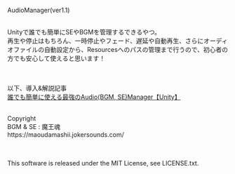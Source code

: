 AudioManager(ver1.1)<br><br>

Unityで誰でも簡単にSEやBGMを管理するできるやつ。<br>
再生や停止はもちろん、一時停止やフェード、遅延や自動再生、さらにオーディオファイルの自動設定から、Resourcesへのパスの管理まで行うので、初心者の方でも安心して使えると思います！


<br><br>
以下、導入&解説記事
<br>
[誰でも簡単に使える最強のAudio(BGM, SE)Manager【Unity】](http://kan-kikuchi.hatenablog.com/entry/AudioManager_2019)


<br>
Copyright<br>
BGM & SE : 魔王魂<br>
https://maoudamashii.jokersounds.com/

<br><br>
This software is released under the MIT License, see LICENSE.txt.
